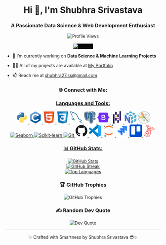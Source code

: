 <h1 align="center">Hi 👋, I'm Shubhra Srivastava</h1>
<h3 align="center">A Passionate Data Science & Web Development Enthusiast</h3>

<p align="center">
  <img src="https://komarev.com/ghpvc/?username=shubhra27ss&label=Profile%20views&color=0e75b6&style=flat" alt="Profile Views" />
</p>

<p align="center">
  <img align="center" src="https://media.giphy.com/media/qgQUggAC3Pfv687qPC/giphy.gif" alt="Coding" width="400" style="background-color: #000;"/>
</p>

- 🔭 I’m currently working on **Data Science & Machine Learning Projects**

- 👨‍💻 All of my projects are available at [My Portfolio](https://shubhra27ssportfolio.netlify.app/)

- 📫 Reach me at [shubhra27.ss@gmail.com](mailto:shubhra27.ss@gmail.com)

<h3 align="center">🌐 Connect with Me:</h3>
<p align="center">
  <a href="https://linkedin.com/in/shubhra-srivastava27" target="_blank">
<h3 align="center">Languages and Tools:</h3>
<p align="center">
  <!-- Programming Languages -->
  <img src="https://raw.githubusercontent.com/devicons/devicon/master/icons/python/python-original.svg" alt="Python" width="40" height="40"/>
  <img src="https://raw.githubusercontent.com/devicons/devicon/master/icons/c/c-original.svg" alt="C" width="40" height="40"/>
  <img src="https://raw.githubusercontent.com/devicons/devicon/master/icons/html5/html5-original.svg" alt="HTML5" width="40" height="40"/>
  <img src="https://raw.githubusercontent.com/devicons/devicon/master/icons/css3/css3-original.svg" alt="CSS3" width="40" height="40"/>
  <img src="https://raw.githubusercontent.com/devicons/devicon/master/icons/mysql/mysql-original.svg" alt="MySQL" width="40" height="40"/>
  <img src="https://raw.githubusercontent.com/devicons/devicon/master/icons/postgresql/postgresql-original.svg" alt="PostgreSQL" width="40" height="40"/>

  <!-- Libraries & Frameworks -->
  <img src="https://raw.githubusercontent.com/devicons/devicon/master/icons/bootstrap/bootstrap-plain.svg" alt="Bootstrap" width="40" height="40"/>
  <img src="https://raw.githubusercontent.com/devicons/devicon/master/icons/pandas/pandas-original.svg" alt="Pandas" width="40" height="40"/>
  <img src="https://raw.githubusercontent.com/devicons/devicon/master/icons/numpy/numpy-original.svg" alt="NumPy" width="40" height="40"/>
  <img src="https://raw.githubusercontent.com/devicons/devicon/master/icons/matplotlib/matplotlib-original.svg" alt="Matplotlib" width="40" height="40"/>
  <img src="https://seaborn.pydata.org/_images/logo-mark-lightbg.svg" alt="Seaborn" width="40" height="40"/>
  <img src="https://upload.wikimedia.org/wikipedia/commons/0/05/Scikit_learn_logo_small.svg" alt="Scikit-learn" width="40" height="40"/>

  <!-- Tools & Platforms -->
  <img src="https://www.vectorlogo.zone/logos/git-scm/git-scm-icon.svg" alt="Git" width="40" height="40"/>
  <img src="https://raw.githubusercontent.com/devicons/devicon/master/icons/github/github-original.svg" alt="GitHub" width="40" height="40"/>
  <img src="https://raw.githubusercontent.com/devicons/devicon/master/icons/vscode/vscode-original.svg" alt="VS Code" width="40" height="40"/>
  <img src="https://raw.githubusercontent.com/devicons/devicon/master/icons/jupyter/jupyter-original.svg" alt="Jupyter" width="40" height="40"/>

  <!-- Development & Project Management -->
  <img src="https://raw.githubusercontent.com/devicons/devicon/master/icons/jira/jira-original.svg" alt="Jira" width="40" height="40"/>
  <img src="https://raw.githubusercontent.com/devicons/devicon/master/icons/trello/trello-plain.svg" alt="Trello" width="40" height="40"/>

  <!-- Data Analysis -->
  <img src="https://raw.githubusercontent.com/devicons/devicon/master/icons/microsoftsqlserver/microsoftsqlserver-plain.svg" alt="SQL Server" width="40" height = "40"/>


<h3 align="center">📊 GitHub Stats:</h3>

<div align="center">
  <a href="https://github.com/shubhra27ss">
    <img height="180em" src="https://github-readme-stats.vercel.app/api?username=shubhra27ss&theme=dark&hide_border=false&include_all_commits=true&count_private=true" alt="GitHub Stats"/>
  </a>
</div>

<div align="center">
  <a href="https://github.com/shubhra27ss">
    <img height="180em" src="https://github-readme-streak-stats.herokuapp.com/?user=shubhra27ss&theme=dark&hide_border=false" alt="GitHub Streak"/>
  </a>
</div>

<div align="center">
  <a href="https://github.com/shubhra27ss">
    <img height="180em" src="https://github-readme-stats.vercel.app/api/top-langs/?username=shubhra27ss&theme=dark&hide_border=false&layout=compact" alt="Top Languages"/>
  </a>
</div>


<h3 align="center">🏆 GitHub Trophies</h3>
<p align="center">
  <img src="https://github-profile-trophy.vercel.app/?username=shubhra27ss&theme=radical&no-frame=false&no-bg=true&margin-w=4" alt="GitHub Trophies"/>
</p>

<h3 align="center">✍️ Random Dev Quote</h3>
<p align="center">
  <img src="https://quotes-github-readme.vercel.app/api?type=horizontal&theme=radical" alt="Dev Quote"/>
</p>


---
<p align="center">✨ Crafted with Smartness by Shubhra Srivastava 😎✨</p>
